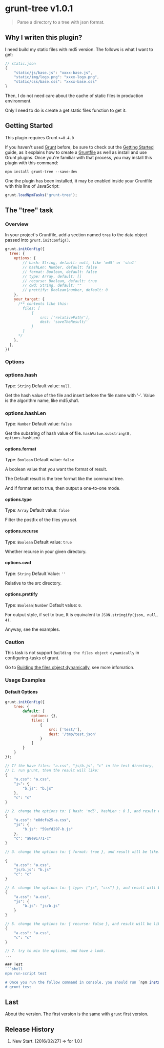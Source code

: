 # grunt-tree v1.0.1
> Parse a directory to a tree with json format.

## Why I writen this plugin?
I need build my static files with md5 version. The follows is what I want to get:
``` js
// static.json
{
    "static/js/base.js": "xxxx-base.js",
    "static/img/logo.png": "xxxx-logo.png",
    "static/css/base.css": "xxxx-base.css"
}
```
Then, I do not need care about the cache of static files in production environment.

Only I need to do is create a get static files function to get it.

## Getting Started

This plugin requires Grunt `>=0.4.0`

If you haven't used [Grunt](http://gruntjs.com/) before, be sure to check out the [Getting Started](http://gruntjs.com/getting-started) guide, as it explains how to create a [Gruntfile](http://gruntjs.com/sample-gruntfile) as well as install and use Grunt plugins. Once you're familiar with that process, you may install this plugin with this command:

```shell
npm install grunt-tree --save-dev
```

One the plugin has been installed, it may be enabled inside your Gruntfile with this line of JavaScript:

```js
grunt.loadNpmTasks('grunt-tree');
```

## The "tree" task

### Overview
In your project's Gruntfile, add a section named `tree` to the data object passed into `grunt.initConfig()`.

```js
grunt.initConfig({
  tree: {
    options: {
        // hash: String, default: null, like 'md5' or 'sha1'
        // hashLen: Number, default: false
        // format: Boolean, default: false
        // type: Array, default: []
        // recurse: Boolean, default: true
        // cwd: String, default: ""
        // prettify: Boolean|number, default: 0
    },
    your_target: {
      /** contents like this:
        files: [
            {
                src: ['relativePath/'],
                dest: 'saveTheResult/'
            }
        ]
      */
    },
  },
})
```

### Options

### options.hash
Type: `String`
Default value: `null`.

Get the hash value of the file and insert before the file name with '-'. Value is the algorithm name, like md5,sha1.

### options.hashLen
Type: `Number`
Default value: `false`

Get the substring of hash value of file. `hashValue.substring(0, options.hashLen)`

#### options.format
Type: `Boolean`
Default value: `false`

A boolean value that you want the format of result.

The Default result is the tree format like the command tree.

And if format set to true, then output a one-to-one mode.

#### options.type
Type: `Array`
Default value: `false`

Filter the postfix of the files you set.

#### options.recurse
Type: `Boolean`
Default value: `true`

Whether recurse in your given directory.

#### options.cwd
Type: `String`
Default Value: `''`

Relative to the src directory.

#### options.prettify
Type: `Boolean|Number`
Default value: `0`.

For output style, if set to true, It is equivalent to `JSON.stringify(json, null, 4)`.

Anyway, see the examples.

### Caution
This task is not support `Building the files object dynamically` in configuring-tasks of grunt.

Go to [Building the files object dynamically](http://gruntjs.com/configuring-tasks#building-the-files-object-dynamically), see more infomation.

### Usage Examples

#### Default Options

```js
grunt.initConfig({
    tree: {
        default: {
            options: {},
            files: [
                {
                    src: ['test/'],
                    dest: '/tmp/test.json'
                }
            ]
        }
    }
});

// If the have files: "a.css", "js/b.js", "c" in the test directory,
// 1. run grunt, then the result will like:
{
    "a.css": "a.css",
    "js": {
        "b.js": "b.js"
    },
    "c": "c"
}

// 2. change the options to: { hash: 'md5', hashLen : 8 }, and result will be like:
{
    "a.css": "e8dcfa25-a.css",
    "js": {
        "b.js": "59efd297-b.js"
    },
    "c": "a8e91771-c"
}

// 3. change the options to: { format: true }, and result will be like:

{
    "a.css": "a.css",
    "js/b.js": "b.js"
    "c": "c"
}

// 4. change the options to: { type: ["js", "css"] }, and result will be like:
{
    "a.css": "a.css",
    "js": {
        "b.js": "js/b.js"
    }
}

// 5. change the options to: { recurse: false }, and result will be like:
{
    "a.css": "a.css",
    "c": "c"
}

// 7. try to mix the options, and have a look.
...

### Test
```shell
npm run-script test

# Once you run the follow command in console, you should run `npm install` before.
# grunt test
```

## Last

About the version. The first version is the same with `grunt` first version.

## Release History

1. New Start. [2016/02/27] => for 1.0.1
